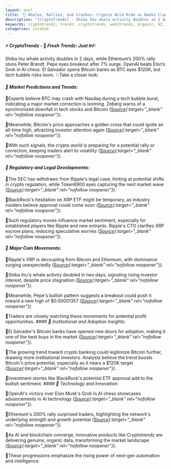 ```yaml
---
layout: post
title: "🌇 Whales, Rallies, and Crashes: Cryptos Wild Ride as Banks Clamp Down"
description: "[CryptoTrendz] - Shiba Inu whale activity doubles in 2 days, while Ethereum’s 200% rally stuns Peter Brandt. Pepe eyes breakout after 7% surge. OpenAI beats Elon’s Grok in AI chess. El Salvador opens Bitcoin banks as BTC eyes $120K, but tech bubble risks loom."
keywords: cryptotrendz, trendz, cryptotrends, web3trends, organic, AI, Dogecoin, Pepe, XRP, Bitcoin, CTO, Crypto, Trading, Memecoin, Elon, BTC, Ethereum
categories: curated
---
```


#### ⚡ CryptoTrendz - 📌 *Fresh Trendz: Just In!:*

Shiba Inu whale activity doubles in 2 days, while Ethereum’s 200% rally stuns Peter Brandt. Pepe eyes breakout after 7% surge. OpenAI beats Elon’s Grok in AI chess. El Salvador opens Bitcoin banks as BTC eyes $120K, but tech bubble risks loom. ✨Take a closer look:


#### *🔖  Market Predictions and Trends:*  

🔹Experts believe BTC may crash with Nasdaq during a tech bubble burst, indicating a major market correction is looming. Zeberg warns of a synchronized downfall in tech stocks and Bitcoin *([Source](https://s.avyag.com/6rv6){:target="_blank" rel="nofollow noopener"})*.  

🔹Meanwhile, Bitcoin's price approaches a golden cross that could ignite an all-time high, attracting investor attention again *([Source](https://s.avyag.com/g1nv){:target="_blank" rel="nofollow noopener"})*.  

🔹With such signals, the crypto world is preparing for a potential rally or correction, keeping traders alert to volatility *([Source](https://s.avyag.com/zqkv){:target="_blank" rel="nofollow noopener"})*.  

#### *🔖  Regulatory and Legal Developments:*  

🔹The SEC has withdrawn from Ripple's legal case, hinting at potential shifts in crypto regulation, while Token6900 eyes capturing the next market wave *([Source](https://s.avyag.com/axuh){:target="_blank" rel="nofollow noopener"})*.  

🔹BlackRock's hesitation on XRP ETF might be temporary, as industry insiders believe approval could come soon *([Source](https://s.avyag.com/6h4j){:target="_blank" rel="nofollow noopener"})*.  

🔹Such regulatory moves influence market sentiment, especially for established players like Ripple and new entrants. Ripple's CTO clarifies XRP escrow plans, reducing speculative worries *([Source](https://s.avyag.com/ntry){:target="_blank" rel="nofollow noopener"})*.  

#### *🔖  Major Coin Movements:*  

🔹Ripple's XRP is decoupling from Bitcoin and Ethereum, with dominance surging unexpectedly *([Source](https://s.avyag.com/tlki){:target="_blank" rel="nofollow noopener"})*.  

🔹Shiba Inu's whale activity doubled in two days, signaling rising investor interest, despite price stagnation *([Source](https://s.avyag.com/xpl8){:target="_blank" rel="nofollow noopener"})*.  

🔹Meanwhile, Pepe's bullish pattern suggests a breakout could push it toward a new high of $0.00001357 *([Source](https://s.avyag.com/7zer){:target="_blank" rel="nofollow noopener"})*.  

🔹Traders are closely watching these movements for potential profit opportunities. #### *🔖  Institutional and Adoption Insights:*  

🔹El Salvador's Bitcoin banks have opened new doors for adoption, making it one of the best buys in the market *([Source](https://s.avyag.com/n66e){:target="_blank" rel="nofollow noopener"})*.  

🔹The growing trend toward crypto banking could legitimize Bitcoin further, drawing more institutional investors. Analysts believe the trend boosts Bitcoin's price potential, especially as it nears a $120K target *([Source](https://s.avyag.com/zqkv){:target="_blank" rel="nofollow noopener"})*.  

🔹Investment stories like BlackRock's potential ETF approval add to the bullish sentiment. #### *🔖  Technology and Innovation:*  

🔹OpenAI's victory over Elon Musk's Grok in AI chess showcases advancements in AI technology *([Source](https://s.avyag.com/sf6j){:target="_blank" rel="nofollow noopener"})*.  

🔹Ethereum's 200% rally surprised traders, highlighting the network's underlying strength and growth potential *([Source](https://s.avyag.com/0l6c){:target="_blank" rel="nofollow noopener"})*.  

🔹As AI and blockchain converge, innovative products like Cryptotrendz are delivering genuine, organic data, transforming the market landscape *([Source](https://s.avyag.com/newslink1){:target="_blank" rel="nofollow noopener"})*.  

🔹These progressions emphasize the rising power of next-gen automation and intelligence.